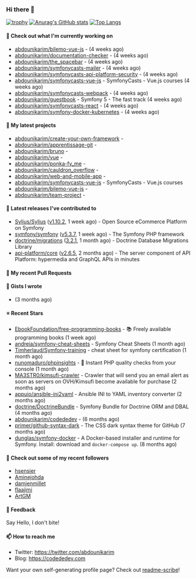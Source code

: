 ### Hi there 👋

[![trophy](https://github-profile-trophy.vercel.app/?username=abdounikarim&theme=onestar&row=1&column=7&no-frame=true&margin-w=13)](https://github.com/ryo-ma/github-profile-trophy)
[![Anurag's GitHub stats](https://github-readme-stats.vercel.app/api?username=abdounikarim&show_icons=true&theme=dark&count_private=true&hide_border=true)](https://github.com/anuraghazra/github-readme-stats)
[![Top Langs](https://github-readme-stats.vercel.app/api/top-langs/?username=abdounikarim&langs_count=8&layout=compact&theme=dark&hide_border=true)](https://github.com/anuraghazra/github-readme-stats)

#### 👷 Check out what I'm currently working on

- [abdounikarim/bilemo-vue-js](https://github.com/abdounikarim/bilemo-vue-js) -  (4 weeks ago)
- [abdounikarim/documentation-checker](https://github.com/abdounikarim/documentation-checker) -  (4 weeks ago)
- [abdounikarim/the_spacebar](https://github.com/abdounikarim/the_spacebar) -  (4 weeks ago)
- [abdounikarim/symfonycasts-mailer](https://github.com/abdounikarim/symfonycasts-mailer) -  (4 weeks ago)
- [abdounikarim/symfonycasts-api-platform-security](https://github.com/abdounikarim/symfonycasts-api-platform-security) -  (4 weeks ago)
- [abdounikarim/symfonycasts-vue-js](https://github.com/abdounikarim/symfonycasts-vue-js) - SymfonyCasts - Vue.js courses (4 weeks ago)
- [abdounikarim/symfonycasts-webpack](https://github.com/abdounikarim/symfonycasts-webpack) -  (4 weeks ago)
- [abdounikarim/guestbook](https://github.com/abdounikarim/guestbook) - Symfony 5 - The fast track (4 weeks ago)
- [abdounikarim/symfonycasts-react](https://github.com/abdounikarim/symfonycasts-react) -  (4 weeks ago)
- [abdounikarim/symfony-docker-kubernetes](https://github.com/abdounikarim/symfony-docker-kubernetes) -  (4 weeks ago)

#### 🌱 My latest projects

- [abdounikarim/create-your-own-framework](https://github.com/abdounikarim/create-your-own-framework) - 
- [abdounikarim/apprentissage-git](https://github.com/abdounikarim/apprentissage-git) - 
- [abdounikarim/bruno](https://github.com/abdounikarim/bruno) - 
- [abdounikarim/vue](https://github.com/abdounikarim/vue) - 
- [abdounikarim/ponka-fy_me](https://github.com/abdounikarim/ponka-fy_me) - 
- [abdounikarim/cauldron_overflow](https://github.com/abdounikarim/cauldron_overflow) - 
- [abdounikarim/web-and-mobile-app](https://github.com/abdounikarim/web-and-mobile-app) - 
- [abdounikarim/symfonycasts-vue-js](https://github.com/abdounikarim/symfonycasts-vue-js) - SymfonyCasts - Vue.js courses
- [abdounikarim/bilemo-vue-js](https://github.com/abdounikarim/bilemo-vue-js) - 
- [abdounikarim/team-project](https://github.com/abdounikarim/team-project) - 

#### 🔭 Latest releases I've contributed to

- [Sylius/Sylius](https://github.com/Sylius/Sylius) ([v1.10.2](https://github.com/Sylius/Sylius/releases/tag/v1.10.2), 1 week ago) - Open Source eCommerce Platform on Symfony
- [symfony/symfony](https://github.com/symfony/symfony) ([v5.3.7](https://github.com/symfony/symfony/releases/tag/v5.3.7), 1 week ago) - The Symfony PHP framework
- [doctrine/migrations](https://github.com/doctrine/migrations) ([3.2.1](https://github.com/doctrine/migrations/releases/tag/3.2.1), 1 month ago) - Doctrine Database Migrations Library
- [api-platform/core](https://github.com/api-platform/core) ([v2.6.5](https://github.com/api-platform/core/releases/tag/v2.6.5), 2 months ago) - The server component of API Platform: hypermedia and GraphQL APIs in minutes

#### 🔨 My recent Pull Requests


#### 📓 Gists I wrote

- [](https://gist.github.com/b237278802559acb0bcf1e2516ba718e) (3 months ago)

#### ⭐ Recent Stars

- [EbookFoundation/free-programming-books](https://github.com/EbookFoundation/free-programming-books) - :books: Freely available programming books (1 week ago)
- [andreia/symfony-cheat-sheets](https://github.com/andreia/symfony-cheat-sheets) - Symfony Cheat Sheets (1 month ago)
- [Timherlaud/Symfony-training](https://github.com/Timherlaud/Symfony-training) - cheat sheet for symfony certification (1 month ago)
- [nunomaduro/phpinsights](https://github.com/nunomaduro/phpinsights) - 🔰 Instant PHP quality checks from your console (1 month ago)
- [MA3STR0/kimsufi-crawler](https://github.com/MA3STR0/kimsufi-crawler) - Crawler that will send you an email alert as soon as servers on OVH/Kimsufi become available for purchase (2 months ago)
- [appuio/ansible-ini2yaml](https://github.com/appuio/ansible-ini2yaml) - Ansible INI to YAML inventory converter (2 months ago)
- [doctrine/DoctrineBundle](https://github.com/doctrine/DoctrineBundle) - Symfony Bundle for Doctrine ORM and DBAL (4 months ago)
- [abdounikarim/codededev](https://github.com/abdounikarim/codededev) -  (6 months ago)
- [primer/github-syntax-dark](https://github.com/primer/github-syntax-dark) - The CSS dark syntax theme for GitHub (7 months ago)
- [dunglas/symfony-docker](https://github.com/dunglas/symfony-docker) - A Docker-based installer and runtime for Symfony. Install: download and `docker-compose up`. (8 months ago)

#### 👯 Check out some of my recent followers

- [hsensier](https://github.com/hsensier)
- [Aminejohda](https://github.com/Aminejohda)
- [damienmillet](https://github.com/damienmillet)
- [flaajimi](https://github.com/flaajimi)
- [ArtGM](https://github.com/ArtGM)

#### 💬 Feedback

Say Hello, I don't bite!

#### 📫 How to reach me

- Twitter: https://twitter.com/abdounikarim
- Blog: https://codededev.com

Want your own self-generating profile page? Check out [readme-scribe](https://github.com/muesli/readme-scribe)!
